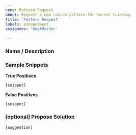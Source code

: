 ```yaml
---
name: Pattern Request
about: Request a new custom pattern for Secret Scanning
title: 'Pattern Request'
labels: enhancement
assignees: 'GeekMasher'

---
```


### Name / Description
<!-- Provide the name or a description of the pattern requested -->


### Sample Snippets
<!-- Provide a sample of both True Positives and False Positive -->

**True Positives**

```
[snippet]
```

**False Positives**

```
[snippet]
```

### [optional] Propose Solution
<!-- Please provide a solution to the issue of the False Positives -->

```regex
[suggestion]
```
